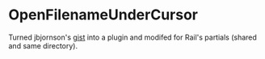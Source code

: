 OpenFilenameUnderCursor
=======================

Turned jbjornson's [gist](https://gist.github.com/jbjornson/1186126) into a plugin and modifed for Rail's partials (shared and same directory).
